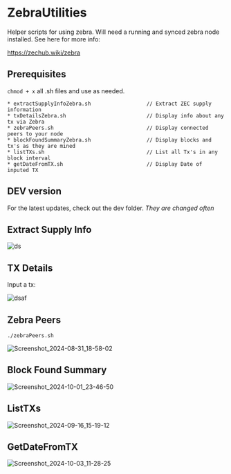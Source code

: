 # ZebraUtilities
Helper scripts for using zebra. Will need a running and synced zebra node installed. See here for more info:

https://zechub.wiki/zebra

## Prerequisites

`chmod + x` all .sh files and use as needed.

```
* extractSupplyInfoZebra.sh                  // Extract ZEC supply information
* txDetailsZebra.sh                          // Display info about any tx via Zebra
* zebraPeers.sh                              // Display connected peers to your node
* blockFoundSummaryZebra.sh                  // Display blocks and tx's as they are mined
* listTXs.sh                                 // List all Tx's in any block interval
* getDateFromTX.sh                           // Display Date of inputed TX
```

## DEV version

For the latest updates, check out the dev folder. *They are changed often*

## Extract Supply Info
![ds](https://github.com/user-attachments/assets/776ed112-aed8-43c6-940c-21e191e59f38)



## TX Details
Input a tx:

![dsaf](https://github.com/user-attachments/assets/5e665bec-af8f-4da3-9e77-7e0896a8e23a)


## Zebra Peers
`./zebraPeers.sh`

![Screenshot_2024-08-31_18-58-02](https://github.com/user-attachments/assets/517e0515-f137-4505-9482-d47e61e6a4ec)

## Block Found Summary

![Screenshot_2024-10-01_23-46-50](https://github.com/user-attachments/assets/a8b96a1a-2448-48e6-aff5-02bb602970ad)


## ListTXs

![Screenshot_2024-09-16_15-19-12](https://github.com/user-attachments/assets/b488d501-c6da-4bd9-ab25-63d2789e2aaa)

## GetDateFromTX

![Screenshot_2024-10-03_11-28-25](https://github.com/user-attachments/assets/bce305b0-a374-424c-8e31-45c0298f5095)

